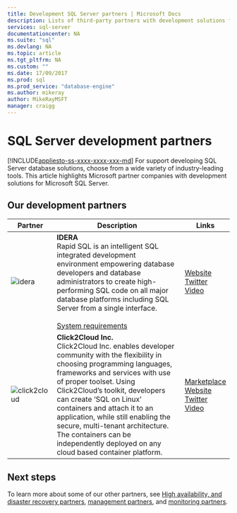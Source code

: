 ```yaml
---
title: Development SQL Server partners | Microsoft Docs
description: Lists of third-party partners with development solutions for Server.
services: sql-server
documentationcenter: NA
ms.suite: "sql"
ms.devlang: NA
ms.topic: article
ms.tgt_pltfrm: NA
ms.custom: ""
ms.date: 17/09/2017    
ms.prod: sql
ms.prod_service: "database-engine"
ms.author: mikeray
author: MikeRayMSFT
manager: craigg
---
```

# SQL Server development partners
[!INCLUDE[appliesto-ss-xxxx-xxxx-xxx-md](../includes/appliesto-ss-xxxx-xxxx-xxx-md.md)]
For support developing SQL Server database solutions, choose from a wide variety of industry-leading tools.  This article highlights Microsoft partner companies with development solutions for Microsoft SQL Server.

## Our development partners
| Partner | Description | Links |
| --- | --- | --- |
|![idera][1] |**IDERA**<br>Rapid SQL is an intelligent SQL integrated development environment empowering database developers and database administrators to create high-performing SQL code on all major database platforms including SQL Server from a single interface.<br><br>[System requirements][idera_requirements]|<!--[Marketplace][idera_marketplace]<br>-->[Website][idera_website]<br>[Twitter][idera_twitter]<br>[Video][idera_youtube] |
|![click2cloud][2] |**Click2Cloud Inc.**<br>Click2Cloud Inc. enables developer community with the flexibility in choosing programming languages, frameworks and services with use of proper toolset. Using Click2Cloud’s toolkit, developers can create ‘SQL on Linux’ containers and attach it to an application, while still enabling the secure, multi-tenant architecture. The containers can be independently deployed on any cloud based container platform.|[Marketplace][click2cloud_marketplace]<br>[Website][click2cloud_website]<br>[Twitter][click2cloud_twitter]<br>[Video][click2cloud_youtube] |
## Next steps
To learn more about some of our other partners, see [High availability, and disaster recovery partners][hadr_partners], [management partners][management_partners], and [monitoring partners][monitor_partners].

<!--Image references-->
[1]: ./media/partner-hadr-sql-server/idera_logo.png
[2]: ./media/partner-hadr-sql-server/click2cloud_logo.png

<!--Article links-->
[hadr_partners]: ./partner-hadr-sql-server.md
[management_partners]: ./partner-management-sql-server.md
[monitor_partners]: ./partner-monitor-sql-server.md

<!--Website links -->

[idera_website]:https://www.idera.com/rapid-sql-ide
[click2cloud_website]:http://www.click2cloud.net
<!--Get Started Links-->

<!--Datasheet Links-->

<!--Marketplace Links -->
<!----Not available[idera_marketplace]:https://azure.microsoft.com/en-us/marketplace/-->
[click2cloud_marketplace]:https://marketplace.visualstudio.com/items?itemName=Click2CloudInc.Click2CloudDockerExtensionforVisualStudio 

<!--Press links-->
<!--[idera_press]:-->

<!--YouTube links-->
[idera_youtube]:https://www.idera.com/resourcecentral/videos/rapid-sql-overview
[click2cloud_youtube]:https://www.youtube.com/channel/UCjVgly_5QMuNZQh2I2FkHQQ

<!--Twitter links-->
[idera_twitter]:https://twitter.com/Idera_Software
[click2cloud_twitter]:https://twitter.com/click2cloudinc 

<!--Supported Systems-->
[idera_requirements]:https://www.idera.com/rapid-sql-ide/systemrequirements
